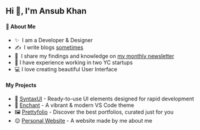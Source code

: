 ## Hi 👋, I'm Ansub Khan

#### 👾 About Me
- ✨ &nbsp;I am a Developer & Designer
- ✍️ &nbsp;I write blogs [sometimes](https://ansubkhan.com/blogs)
- 📝 &nbsp;I share my findings and knowledge on [my monthly newsletter](https://ansubkhan.com/newsletter)
- 🤡 I have experience working in two YC startups
- 💻 I love creating beautiful User Interface

#### My Projects
- 🎨 [SyntaxUI](https://syntaxui.com/) - Ready-to-use UI elements designed for rapid development
- 🎨 [Enchant](https://enchant.ansubkhan.com/) - A vibrant & modern VS Code theme
- 🖼 [Prettyfolio](https://prettyfolio.com/) - Discover the best portfolios, curated just for you
- 😌 [Personal Website](http://ansubkhan.com/) - A website made by me about me
